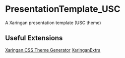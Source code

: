 # PresentationTemplate_USC
A Xaringan presentation template (USC theme)

## Useful Extensions

[Xaringan CSS Theme Generator](https://pkg.garrickadenbuie.com/xaringanthemer/articles/xaringanthemer.html#quick-intro-1)
[XaringanExtra](https://github.com/gadenbuie/xaringanExtra)
